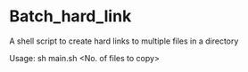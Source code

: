 # Batch_hard_link
A shell script to create hard links to multiple files in a directory

Usage:  sh main.sh <No. of files to copy> <Source Path> <Path to create Hardlinks>
